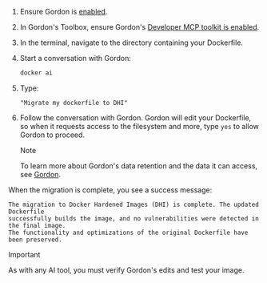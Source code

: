 1. Ensure Gordon is [enabled](/manuals/ai/gordon.md#enable-ask-gordon).
1. In Gordon's Toolbox, ensure Gordon's [Developer MCP toolkit is enabled](/manuals/ai/gordon/mcp/built-in-tools.md#configuration).
1. In the terminal, navigate to the directory containing your Dockerfile.
1. Start a conversation with Gordon:
   ```bash
   docker ai
   ```
1. Type:
   ```console
   "Migrate my dockerfile to DHI"
   ```
1. Follow the conversation with Gordon. Gordon will edit your Dockerfile, so when
   it requests access to the filesystem and more, type `yes` to allow Gordon to proceed.

   > [!NOTE]
   > To learn more about Gordon's data retention and the data it
   > can access, see [Gordon](/manuals/ai/gordon.md#what-data-does-gordon-access).

When the migration is complete, you see a success message:

```text
The migration to Docker Hardened Images (DHI) is complete. The updated Dockerfile
successfully builds the image, and no vulnerabilities were detected in the final image.
The functionality and optimizations of the original Dockerfile have been preserved.
```

> [!IMPORTANT]
> As with any AI tool, you must verify Gordon's edits and test your image.
